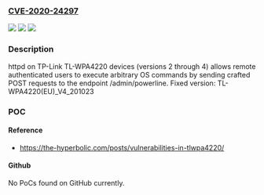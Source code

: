 ### [CVE-2020-24297](https://cve.mitre.org/cgi-bin/cvename.cgi?name=CVE-2020-24297)
![](https://img.shields.io/static/v1?label=Product&message=n%2Fa&color=blue)
![](https://img.shields.io/static/v1?label=Version&message=n%2Fa&color=blue)
![](https://img.shields.io/static/v1?label=Vulnerability&message=n%2Fa&color=brighgreen)

### Description

httpd on TP-Link TL-WPA4220 devices (versions 2 through 4) allows remote authenticated users to execute arbitrary OS commands by sending crafted POST requests to the endpoint /admin/powerline. Fixed version: TL-WPA4220(EU)_V4_201023

### POC

#### Reference
- https://the-hyperbolic.com/posts/vulnerabilities-in-tlwpa4220/

#### Github
No PoCs found on GitHub currently.

